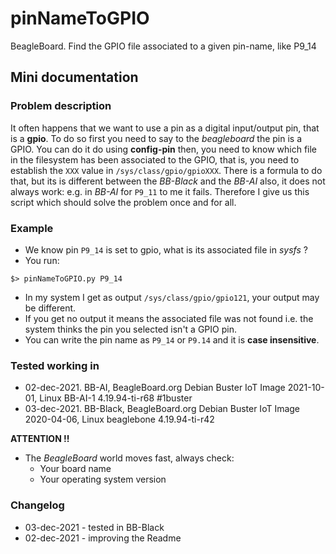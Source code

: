 # pinNameToGPIO
BeagleBoard. Find the GPIO file associated to a given pin-name, like P9_14

## Mini documentation

### Problem description 

It often happens that we want to use a pin as a digital input/output pin, that is a **gpio**. 
To do so first you need to say to the *beagleboard* the pin is a GPIO. You can do it do using **config-pin** then,
you need to know which file in the filesystem has been associated to the GPIO, that is, you need to establish the  `XXX` value 
in `/sys/class/gpio/gpioXXX`. There is a formula to do that, but its is different between the *BB-Black* and
the *BB-AI* also, it does not always work: e.g. in *BB-AI* for `P9_11` to me it fails. Therefore I give 
us this script which should solve the problem once and for all.

### Example 

* We know pin `P9_14` is set to gpio, what is its associated file in *sysfs* ?
* You run:
```
$> pinNameToGPIO.py P9_14
```
* In my system I get as output `/sys/class/gpio/gpio121`, your output may be different.
* If you get no output it means the associated file was not found i.e. the system thinks the pin you selected isn't a GPIO pin.
* You can write the pin name as `P9_14` or `P9.14` and it is **case insensitive**.

### Tested working in  
* 02-dec-2021. BB-AI, BeagleBoard.org Debian Buster IoT Image 2021-10-01, Linux BB-AI-1 4.19.94-ti-r68 #1buster
* 03-dec-2021. BB-Black, BeagleBoard.org Debian Buster IoT Image 2020-04-06, Linux beaglebone 4.19.94-ti-r42

**ATTENTION !!**
* The *BeagleBoard* world moves fast, always check:
  *  Your board name
  *  Your operating system version  

### Changelog
* 03-dec-2021 - tested in BB-Black
* 02-dec-2021 - improving the Readme
